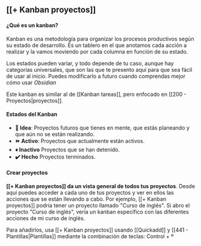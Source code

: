## [[+ Kanban proyectos]]

#### ¿Qué es un kanban?

Kanban es una metodología para organizar los procesos productivos según su estado de desarrollo. Es un tablero en el que anotamos cada acción a realizar y la vamos moviendo por cada columna en función de su estado. 

Los estados pueden variar, y todo depende de tu caso, aunque hay categorías universales, que son las que te presento aquí para que sea fácil de usar al inicio. Puedes modificarlo a futuro cuando comprendas mejor cómo usar *Obsidian*

Este kanban es similar al de [[Kanban tareas]], pero enfocado en [[200 - Proyectos|proyectos]].


#### Estados del Kanban
- **💭 Idea**: Proyectos futuros que tienes en mente, que estás planeando y que aún no se están realizando.
- **⏩ Activo**: Proyectos que actualmente están activos.
- **⏸ Inactivo** Proyectos que se han detenido.
- **✔️  Hecho** Proyectos terminados.

#### Crear proyectos

**[[+ Kanban proyectos]] da un vista general de todos tus proyectos**. Desde aquí puedes acceder a cada uno de tus proyectos y ver en ellos las acciones que se están llevando a cabo. Por ejemplo, [[+ Kanban proyectos]] podría tener un proyecto llamado "Curso de inglés". Si abro el proyecto "Curso de inglés", vería un kanban específico con las diferentes acciones de mi curso de inglés.


Para añadirlos, usa [[+ Kanban proyectos]] usando [[Quickadd]] y [[441 - Plantillas|Plantillas]] mediante la combinación de teclas: Control + º